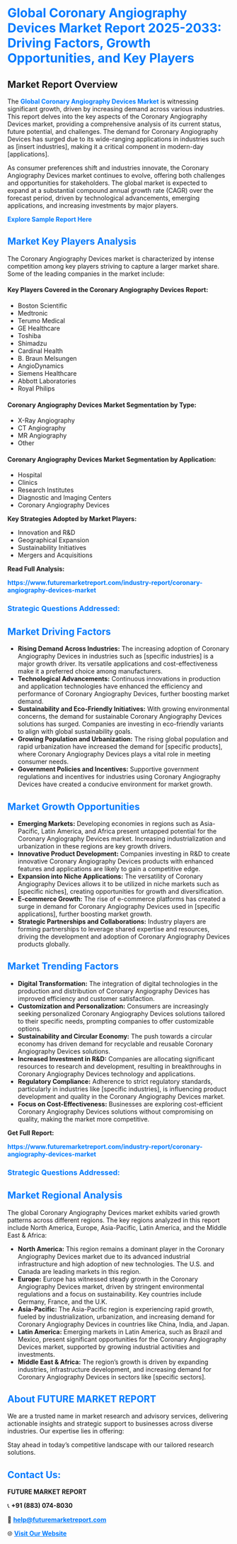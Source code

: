 <h1 style="color: #007BFF;">Global Coronary Angiography Devices Market Report 2025-2033: Driving Factors, Growth Opportunities, and Key Players</h1>

<section id="overview">
<h2>Market Report Overview</h2>
<p>The <a href="https://www.futuremarketreport.com/industry-report/coronary-angiography-devices-market" style="color: #007BFF; text-decoration: none;"><strong>Global Coronary Angiography Devices Market</strong></a> is witnessing significant growth, driven by increasing demand across various industries. This report delves into the key aspects of the Coronary Angiography Devices market, providing a comprehensive analysis of its current status, future potential, and challenges. The demand for Coronary Angiography Devices has surged due to its wide-ranging applications in industries such as [insert industries], making it a critical component in modern-day [applications].</p>
<p>As consumer preferences shift and industries innovate, the Coronary Angiography Devices market continues to evolve, offering both challenges and opportunities for stakeholders. The global market is expected to expand at a substantial compound annual growth rate (CAGR) over the forecast period, driven by technological advancements, emerging applications, and increasing investments by major players.</p>
</section>

<section id="overview">
<p><a href="https://www.futuremarketreport.com/request-sample/reportId=113444" style="color: #007BFF; text-decoration: none;"><strong>Explore Sample Report Here</strong></a></p>
</section>

<section id="key-players">
<h2 style="color: #007BFF;">Market Key Players Analysis</h2>
<p>The Coronary Angiography Devices market is characterized by intense competition among key players striving to capture a larger market share. Some of the leading companies in the market include:</p>
<h4>Key Players Covered in the Coronary Angiography Devices Report:</h4>
<ul><li>Boston Scientific</li><li>Medtronic</li><li>Terumo Medical</li><li>GE Healthcare</li><li>Toshiba</li><li>Shimadzu</li><li>Cardinal Health</li><li>B. Braun Melsungen</li><li>AngioDynamics</li><li>Siemens Healthcare</li><li>Abbott Laboratories</li><li>Royal Philips</li></ul>
<h4>Coronary Angiography Devices Market Segmentation by Type:</h4>
<ul><li>X-Ray Angiography</li><li>CT Angiography</li><li>MR Angiography</li><li>Other</li></ul>

<h4>Coronary Angiography Devices Market Segmentation by Application:</h4>
<ul><li>Hospital</li><li>Clinics</li><li>Research Institutes</li><li>Diagnostic and Imaging Centers</li><li>Coronary Angiography Devices</li></ul>
<p><strong>Key Strategies Adopted by Market Players:</strong></p>
<ul>
<li>Innovation and R&D</li>
<li>Geographical Expansion</li>
<li>Sustainability Initiatives</li>
<li>Mergers and Acquisitions</li>
</ul>
</section>

<section>
<p><strong>Read Full Analysis: </strong></p><a href="https://www.futuremarketreport.com/industry-report/coronary-angiography-devices-market" style="color: #007BFF; text-decoration: none;"><strong>https://www.futuremarketreport.com/industry-report/coronary-angiography-devices-market</strong></a>
<h3 style="color: #007BFF;">Strategic Questions Addressed:</h3>
</section>

<section id="driving-factors">
<h2 style="color: #007BFF;">Market Driving Factors</h2>
<ul>
<li><strong>Rising Demand Across Industries:</strong> The increasing adoption of Coronary Angiography Devices in industries such as [specific industries] is a major growth driver. Its versatile applications and cost-effectiveness make it a preferred choice among manufacturers.</li>
<li><strong>Technological Advancements:</strong> Continuous innovations in production and application technologies have enhanced the efficiency and performance of Coronary Angiography Devices, further boosting market demand.</li>
<li><strong>Sustainability and Eco-Friendly Initiatives:</strong> With growing environmental concerns, the demand for sustainable Coronary Angiography Devices solutions has surged. Companies are investing in eco-friendly variants to align with global sustainability goals.</li>
<li><strong>Growing Population and Urbanization:</strong> The rising global population and rapid urbanization have increased the demand for [specific products], where Coronary Angiography Devices plays a vital role in meeting consumer needs.</li>
<li><strong>Government Policies and Incentives:</strong> Supportive government regulations and incentives for industries using Coronary Angiography Devices have created a conducive environment for market growth.</li>
</ul>
</section>

<section id="growth-opportunities">
<h2 style="color: #007BFF;">Market Growth Opportunities</h2>
<ul>
<li><strong>Emerging Markets:</strong> Developing economies in regions such as Asia-Pacific, Latin America, and Africa present untapped potential for the Coronary Angiography Devices market. Increasing industrialization and urbanization in these regions are key growth drivers.</li>
<li><strong>Innovative Product Development:</strong> Companies investing in R&D to create innovative Coronary Angiography Devices products with enhanced features and applications are likely to gain a competitive edge.</li>
<li><strong>Expansion into Niche Applications:</strong> The versatility of Coronary Angiography Devices allows it to be utilized in niche markets such as [specific niches], creating opportunities for growth and diversification.</li>
<li><strong>E-commerce Growth:</strong> The rise of e-commerce platforms has created a surge in demand for Coronary Angiography Devices used in [specific applications], further boosting market growth.</li>
<li><strong>Strategic Partnerships and Collaborations:</strong> Industry players are forming partnerships to leverage shared expertise and resources, driving the development and adoption of Coronary Angiography Devices products globally.</li>
</ul>
</section>

<section id="trending-factors">
<h2 style="color: #007BFF;">Market Trending Factors</h2>
<ul>
<li><strong>Digital Transformation:</strong> The integration of digital technologies in the production and distribution of Coronary Angiography Devices has improved efficiency and customer satisfaction.</li>
<li><strong>Customization and Personalization:</strong> Consumers are increasingly seeking personalized Coronary Angiography Devices solutions tailored to their specific needs, prompting companies to offer customizable options.</li>
<li><strong>Sustainability and Circular Economy:</strong> The push towards a circular economy has driven demand for recyclable and reusable Coronary Angiography Devices solutions.</li>
<li><strong>Increased Investment in R&D:</strong> Companies are allocating significant resources to research and development, resulting in breakthroughs in Coronary Angiography Devices technology and applications.</li>
<li><strong>Regulatory Compliance:</strong> Adherence to strict regulatory standards, particularly in industries like [specific industries], is influencing product development and quality in the Coronary Angiography Devices market.</li>
<li><strong>Focus on Cost-Effectiveness:</strong> Businesses are exploring cost-efficient Coronary Angiography Devices solutions without compromising on quality, making the market more competitive.</li>
</ul>
</section>

<section>
<p><strong>Get Full Report: </strong></p><a href="https://www.futuremarketreport.com/industry-report/coronary-angiography-devices-market" style="color: #007BFF; text-decoration: none;"><strong>https://www.futuremarketreport.com/industry-report/coronary-angiography-devices-market</strong></a>
<h3 style="color: #007BFF;">Strategic Questions Addressed:</h3>
</section>


<section id="regional-analysis">
<h2 style="color: #007BFF;">Market Regional Analysis</h2>
<p>The global Coronary Angiography Devices market exhibits varied growth patterns across different regions. The key regions analyzed in this report include North America, Europe, Asia-Pacific, Latin America, and the Middle East & Africa:</p>
<ul>
<li><strong>North America:</strong> This region remains a dominant player in the Coronary Angiography Devices market due to its advanced industrial infrastructure and high adoption of new technologies. The U.S. and Canada are leading markets in this region.</li>
<li><strong>Europe:</strong> Europe has witnessed steady growth in the Coronary Angiography Devices market, driven by stringent environmental regulations and a focus on sustainability. Key countries include Germany, France, and the U.K.</li>
<li><strong>Asia-Pacific:</strong> The Asia-Pacific region is experiencing rapid growth, fueled by industrialization, urbanization, and increasing demand for Coronary Angiography Devices in countries like China, India, and Japan.</li>
<li><strong>Latin America:</strong> Emerging markets in Latin America, such as Brazil and Mexico, present significant opportunities for the Coronary Angiography Devices market, supported by growing industrial activities and investments.</li>
<li><strong>Middle East & Africa:</strong> The region’s growth is driven by expanding industries, infrastructure development, and increasing demand for Coronary Angiography Devices in sectors like [specific sectors].</li>
</ul>
</section>

<footer>
<h2 style="color: #007BFF;">About FUTURE MARKET REPORT</h2>
<p>We are a trusted name in market research and advisory services, delivering actionable insights and strategic support to businesses across diverse industries. Our expertise lies in offering:</p>

<p>Stay ahead in today’s competitive landscape with our tailored research solutions.</p>

<h2 style="color: #007BFF;">Contact Us:</h2>
<p><strong>FUTURE MARKET REPORT</strong></p>
<p>📞 <strong>+91 (883) 074-8030</strong></p>
<p>📧 <strong><a href="mailto:help@futuremarketreport.com" style="color: #007BFF;">help@futuremarketreport.com</a></strong></p>
<p>🌐 <strong><a href="https://www.futuremarketreport.com/" style="color: #007BFF;">Visit Our Website</a></strong></p>
</footer>